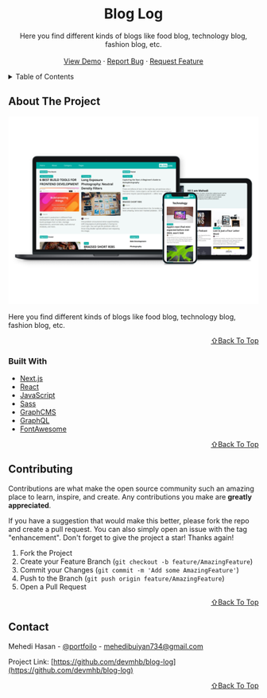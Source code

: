 <!-- PROJECT LOGO -->
<div align="center">
  <h1 align="center">Blog Log</h1>

  <p align="center">
    Here you find different kinds of blogs like food blog, technology blog, fashion blog, etc.
    <br />
    <br />
    <a href="https://blog-log.netlify.app/">View Demo</a>
    ·
    <a href="https://github.com/devmhb/blog-log/issues">Report Bug</a>
    ·
    <a href="https://github.com/devmhb/blog-log/issues">Request Feature</a>
  </p>
</div>

<!-- TABLE OF CONTENTS -->
<details>
  <summary>Table of Contents</summary>
  <ol>
    <li>
      <a href="#about-the-project">About The Project</a>
      <ul>
        <li><a href="#built-with">Built With</a></li>
      </ul>
    </li>
    <li><a href="#contributing">Contributing</a></li>
    <li><a href="#contact">Contact</a></li>
  </ol>
</details>

<!-- ABOUT THE PROJECT -->

## About The Project

[![Product Name Screen Shot][product-screenshot]](https://blog-log.vercel.app/)

Here you find different kinds of blogs like food blog, technology blog, fashion blog, etc.

<p align="right"><a href="#top">⇧Back To Top</a></p>

### Built With

- [Next.js](https://nextjs.org/)
- [React](https://reactjs.org/)
- [JavaScript](https://developer.mozilla.org/en-US/docs/Web/JavaScript)
- [Sass](https://sass-lang.com/)
- [GraphCMS](https://hygraph.com/)
- [GraphQL](https://graphql.org/)
- [FontAwesome](https://fontawesome.com/)

<p align="right"><a href="#top">⇧Back To Top</a></p>

<!-- CONTRIBUTING -->

## Contributing

Contributions are what make the open source community such an amazing place to learn, inspire, and create. Any contributions you make are **greatly appreciated**.

If you have a suggestion that would make this better, please fork the repo and create a pull request. You can also simply open an issue with the tag "enhancement".
Don't forget to give the project a star! Thanks again!

1. Fork the Project
2. Create your Feature Branch (`git checkout -b feature/AmazingFeature`)
3. Commit your Changes (`git commit -m 'Add some AmazingFeature'`)
4. Push to the Branch (`git push origin feature/AmazingFeature`)
5. Open a Pull Request

<p align="right"><a href="#top">⇧Back To Top</a></p>

<!-- CONTACT -->

## Contact

Mehedi Hasan - [@portfoilo](https://devmhb.netlify.app/) - mehedibuiyan734@gmail.com

Project Link: [https://github.com/devmhb/blog-log](https://github.com/devmhb/blog-log)

<p align="right"><a href="#top">⇧Back To Top</a></p>

[product-screenshot]: public/product.jpg
